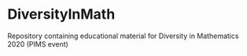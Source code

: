 # DiversityInMath
Repository containing educational material for Diversity in Mathematics 2020 (PIMS event)
